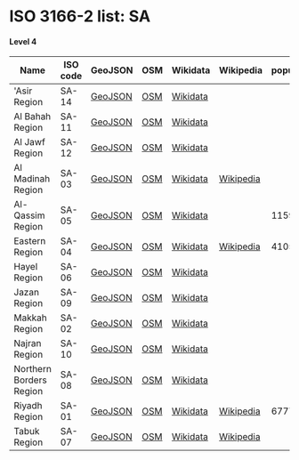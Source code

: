 # ISO 3166-2 list: SA


#### Level 4
Name | ISO code | GeoJSON | OSM | Wikidata | Wikipedia | population 
--- | --- | --- | --- | --- | --- | --- 
'Asir Region | SA-14 | [GeoJSON](../../export/geojson/q7/iso2/SA/SA-14.geojson) | [OSM](https://www.openstreetmap.org/relation/3678598) | [Wikidata](https://www.wikidata.org/wiki/Q779855) |  | 
Al Bahah Region | SA-11 | [GeoJSON](../../export/geojson/q7/iso2/SA/SA-11.geojson) | [OSM](https://www.openstreetmap.org/relation/3679888) | [Wikidata](https://www.wikidata.org/wiki/Q852774) |  | 
Al Jawf Region | SA-12 | [GeoJSON](../../export/geojson/q7/iso2/SA/SA-12.geojson) | [OSM](https://www.openstreetmap.org/relation/3842543) | [Wikidata](https://www.wikidata.org/wiki/Q1471266) |  | 
Al Madinah Region | SA-03 | [GeoJSON](../../export/geojson/q7/iso2/SA/SA-03.geojson) | [OSM](https://www.openstreetmap.org/relation/3679869) | [Wikidata](https://www.wikidata.org/wiki/Q236027) | [Wikipedia](http://en.wikipedia.org/wiki/ar%3A%D9%85%D9%86%D8%B7%D9%82%D8%A9%20%D8%A7%D9%84%D9%85%D8%AF%D9%8A%D9%86%D8%A9%20%D8%A7%D9%84%D9%85%D9%86%D9%88%D8%B1%D8%A9) | 
Al-Qassim Region | SA-05 | [GeoJSON](../../export/geojson/q7/iso2/SA/SA-05.geojson) | [OSM](https://www.openstreetmap.org/relation/3679872) | [Wikidata](https://www.wikidata.org/wiki/Q1105411) |  | 1159438
Eastern Region | SA-04 | [GeoJSON](../../export/geojson/q7/iso2/SA/SA-04.geojson) | [OSM](https://www.openstreetmap.org/relation/3667294) | [Wikidata](https://www.wikidata.org/wiki/Q953508) | [Wikipedia](http://en.wikipedia.org/wiki/ar%3A%D8%A7%D9%84%D9%85%D9%86%D8%B7%D9%82%D8%A9%20%D8%A7%D9%84%D8%B4%D8%B1%D9%82%D9%8A%D8%A9%20%28%D8%A7%D9%84%D8%B3%D8%B9%D9%88%D8%AF%D9%8A%D8%A9%29) | 4105780
Hayel Region | SA-06 | [GeoJSON](../../export/geojson/q7/iso2/SA/SA-06.geojson) | [OSM](https://www.openstreetmap.org/relation/3676707) | [Wikidata](https://www.wikidata.org/wiki/Q243656) |  | 
Jazan Region | SA-09 | [GeoJSON](../../export/geojson/q7/iso2/SA/SA-09.geojson) | [OSM](https://www.openstreetmap.org/relation/3679903) | [Wikidata](https://www.wikidata.org/wiki/Q269973) |  | 
Makkah Region | SA-02 | [GeoJSON](../../export/geojson/q7/iso2/SA/SA-02.geojson) | [OSM](https://www.openstreetmap.org/relation/3678639) | [Wikidata](https://www.wikidata.org/wiki/Q234167) |  | 
Najran Region | SA-10 | [GeoJSON](../../export/geojson/q7/iso2/SA/SA-10.geojson) | [OSM](https://www.openstreetmap.org/relation/3667317) | [Wikidata](https://www.wikidata.org/wiki/Q464718) |  | 
Northern Borders Region | SA-08 | [GeoJSON](../../export/geojson/q7/iso2/SA/SA-08.geojson) | [OSM](https://www.openstreetmap.org/relation/3673927) | [Wikidata](https://www.wikidata.org/wiki/Q201781) |  | 
Riyadh Region | SA-01 | [GeoJSON](../../export/geojson/q7/iso2/SA/SA-01.geojson) | [OSM](https://www.openstreetmap.org/relation/3678409) | [Wikidata](https://www.wikidata.org/wiki/Q1249255) | [Wikipedia](http://en.wikipedia.org/wiki/ar%3A%D9%85%D9%86%D8%B7%D9%82%D8%A9%20%D8%A7%D9%84%D8%B1%D9%8A%D8%A7%D8%B6) | 6777146
Tabuk Region | SA-07 | [GeoJSON](../../export/geojson/q7/iso2/SA/SA-07.geojson) | [OSM](https://www.openstreetmap.org/relation/3679867) | [Wikidata](https://www.wikidata.org/wiki/Q1315953) | [Wikipedia](http://en.wikipedia.org/wiki/en%3ATabuk%20Region) | 
